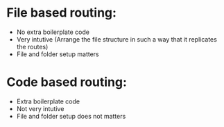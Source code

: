 # File based routing:
- No extra boilerplate code
- Very intutive (Arrange the file structure in such a way that it replicates the routes)
- File and folder setup matters

# Code based routing:
- Extra boilerplate code
- Not very intutive
- File and folder setup does not matters